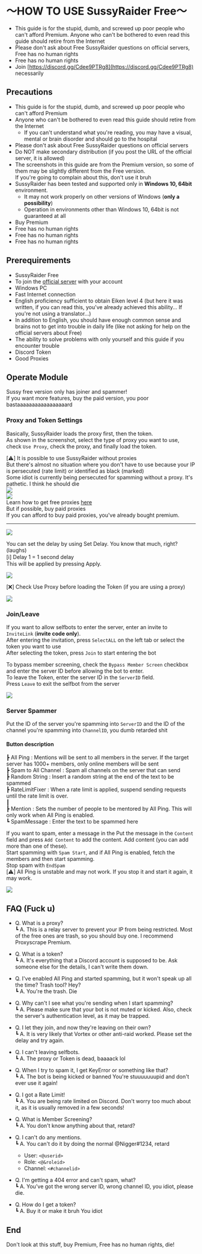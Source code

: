 # 〜HOW TO USE SussyRaider Free〜
- This guide is for the stupid, dumb, and screwed up poor people who can't afford Premium. Anyone who can't be bothered to even read this guide should retire from the Internet
- Please don't ask about Free SussyRaider questions on official servers, Free has no human rights
- Free has no human rights
- Join [https://discord.gg/Cdee9PTRg8](https://discord.gg/Cdee9PTRg8) necessarily


## Precautions
- This guide is for the stupid, dumb, and screwed up poor people who can't afford Premium
- Anyone who can't be bothered to even read this guide should retire from the Internet
  - If you can't understand what you're reading, you may have a visual, mental or brain disorder and should go to the hospital
- Please don't ask about Free SussyRaider questions on official servers
- Do NOT make secondary distribution (if you post the URL of the official server, it is allowed)
- The screenshots in this guide are from the Premium version, so some of them may be slightly different from the Free version.  
  If you're going to complain about this, don't use it bruh
- SussyRaider has been tested and supported only in **Windows 10, 64bit** environment.
  - It may not work properly on other versions of Windows (**only a possibility**)
  - Operation in environments other than Windows 10, 64bit is not guaranteed at all
- Buy Premium
- Free has no human rights
- Free has no human rights
- Free has no human rights

## Prerequirements
- SussyRaider Free
- To join the [official server](https://discord.gg/Cdee9PTRg8) with your account
- Windows PC
- Fast Internet connection
- English proficiency sufficient to obtain Eiken level 4 (but here it was written, if you can read this, you've already achieved this ability... If you're not using a translator...)
- In addition to English, you should have enough common sense and brains not to get into trouble in daily life (like not asking for help on the official servers about Free)
- The ability to solve problems with only yourself and this guide if you encounter trouble
- Discord Token
- Good Proxies

## Operate Module
Sussy free version only has joiner and spammer!  
If you want more features, buy the paid version, you poor bastaaaaaaaaaaaaaaaaard
### Proxy and Token Settings 
Basically, SussyRaider loads the proxy first, then the token.  
As shown in the screenshot, select the type of proxy you want to use, check `Use Proxy`, check the proxy, and finally load the token.

[:warning:] It is possible to use SussyRaider without proxies  
But there's almost no situation where you don't have to use because your IP is persecuted (rate limit) or identified as black (marked)  
Some idiot is currently being persecuted for spamming without a proxy. It's pathetic. I think he should die  
![](https://media.discordapp.net/attachments/936219945208004608/936220385060474961/unknown.png)  
![](https://i.imgur.com/5G5v0ES.png)  
Learn how to get free proxies [here](https://hackmd.io/@bruhtea/B11CmEiiF)  
But if possible, buy paid proxies  
If you can afford to buy paid proxies, you've already bought premium.

---
![](https://cdn.upload.systems/uploads/Afq8D4Af.png)

You can set the delay by using Set Delay. You know that much, right? (laughs)  
[:information_source:] Delay 1 = 1 second delay  
This will be applied by pressing Apply.

![](https://cdn.upload.systems/uploads/bScI5V2R.png)

[:x:] Check Use Proxy before loading the Token (if you are using a proxy)

![](https://cdn.upload.systems/uploads/WM01FKhQ.gif)

### Join/Leave
If you want to allow selfbots to enter the server, enter an invite to `InviteLink` (**invite code only**).  
After entering the invitation, press `SelectALL` on the left tab or select the token you want to use  
After selecting the token, press `Join` to start entering the bot  

To bypass member screening, check the `Bypass Member Screen` checkbox and enter the server ID before allowing the bot to enter.  
To leave the Token, enter the server ID in the `ServerID` field.  
Press `Leave` to exit the selfbot from the server

![](https://cdn.upload.systems/uploads/oiBLQd1n.gif)

### Server Spammer
Put the ID of the server you're spamming into `ServerID` and the ID of the channel you're spamming into `ChannelID`, you dumb retarded shit

#### Button description
┣ All Ping : Mentions will be sent to all members in the server. If the target server has 1000+ members, only online members will be sent  
┣ Spam to All Channel : Spam all channels on the server that can send  
┣ Random String : Insert a random string at the end of the text to be spammed  
┣ RateLimitFixer : When a rate limit is applied, suspend sending requests until the rate limit is over.  
┃  
┣ Mention : Sets the number of people to be mentored by All Ping. This will only work when All Ping is enabled.  
┗ SpamMessage : Enter the text to be spammed here

If you want to spam, enter a message in the
Put the message in the `Content` field and press `Add Content` to add the content.
Add content (you can add more than one of these).  
Start spamming with `Spam Start`, and if All Ping is enabled, fetch the members and then start spamming.  
Stop spam with `EndSpam`  
[:warning:] All Ping is unstable and may not work. If you stop it and start it again, it may work.

![](https://cdn.upload.systems/uploads/vPXswbzC.gif)



## FAQ (Fuck u)

- Q. What is a proxy?  
┗ A. This is a relay server to prevent your IP from being restricted. Most of the free ones are trash, so you should buy one. I recommend Proxyscrape Premium.

- Q. What is a token?  
┗ A. It's everything that a Discord account is supposed to be. Ask someone else for the details, I can't write them down.

- Q. I've enabled All Ping and started spamming, but it won't speak up all the time? Trash tool? Hey?  
┗ A. You're the trash. Die

- Q. Why can't I see what you're sending when I start spamming?  
┗ A. Please make sure that your bot is not muted or kicked. Also, check the server's authentication level, as it may be trapped.

- Q. I let they join, and now they're leaving on their own?  
┗ A. It is very likely that Vortex or other anti-raid worked. Please set the delay and try again.

- Q. I can't leaving selfbots.  
┗ A. The proxy or Token is dead, baaaack lol

- Q. When I try to spam it, I get KeyError or something like that?  
┗ A. The bot is being kicked or banned You're stuuuuuuupid and don't ever use it again!

- Q. I got a Rate Limit!  
┗ A. You are being rate limited on Discord. Don't worry too much about it, as it is usually removed in a few seconds!

- Q. What is Member Screening?  
┗ A. You don't know anything about that, retard?

- Q. I can't do any mentions.  
┗ A. You can't do it by doing the normal @Nigger#1234, retard  
    - User: `<@userid>`
    - Role: `<@&roleid>`
    - Channel: `<#channelid>`
    
- Q. I'm getting a 404 error and can't spam, what?  
┗ A. You've got the wrong server ID, wrong channel ID, you idiot, please die.

- Q. How do I get a token?  
┗ A. Buy it or make it bruh You idiot

## End
Don't look at this stuff, buy Premium, Free has no human rights, die!
